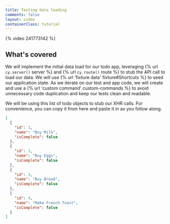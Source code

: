 ```yaml
---
title: Testing data loading
comments: false
layout: video
containerClass: tutorial
---
```


{% video 241773142 %}

## What's covered

We will implement the initial data load for our todo app, leveraging {% url `cy.server()` server %} and {% url `cy.route()` route %} to stub the API call to load our data. We will use {% url 'fixture data' fixture#Shortcuts %} to seed our application state. As we iterate on our test and app code, we will create and use a {% url 'custom command' custom-commands %} to avoid unnecessary code duplication and keep our tests clean and readable. 

We will be using this list of todo objects to stub our XHR calls. For convenience, you can copy it from here and paste it in as you follow along.

```json
[
  {
    "id": 1,
    "name": "Buy Milk",
    "isComplete": false
  },
  {
    "id": 2,
    "name": "Buy Eggs",
    "isComplete": false
  },
  {
    "id": 3,
    "name": "Buy Bread",
    "isComplete": false
  },
  {
    "id": 4,
    "name": "Make French Toast",
    "isComplete": false
  }
]
```
